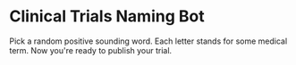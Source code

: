 Clinical Trials Naming Bot
========

Pick a random positive sounding word. Each letter stands for some
medical term. Now you're ready to publish your trial.
